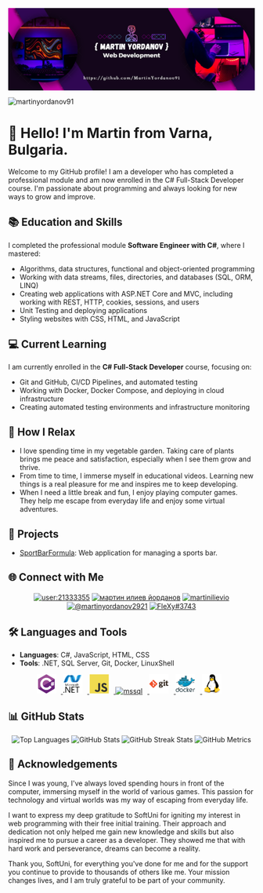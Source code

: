 <img align="center" src="https://github.com/MartinYordanov91/MartinYordanov91/blob/main/baner.png" alt="martinyordanov91" />

<p align="left"> <img src="https://komarev.com/ghpvc/?username=martinyordanov91&label=Profile%20views&color=0e75b6&style=flat" alt="martinyordanov91" /> </p>

# 👋 Hello! I'm Martin from Varna, Bulgaria.

Welcome to my GitHub profile! I am a developer who has completed a professional module and am now enrolled in the C# Full-Stack Developer course. I'm passionate about programming and always looking for new ways to grow and improve.

## 📚 Education and Skills

I completed the professional module **Software Engineer with C#**, where I mastered:
- Algorithms, data structures, functional and object-oriented programming
- Working with data streams, files, directories, and databases (SQL, ORM, LINQ)
- Creating web applications with ASP.NET Core and MVC, including working with REST, HTTP, cookies, sessions, and users
- Unit Testing and deploying applications
- Styling websites with CSS, HTML, and JavaScript

## 💻 Current Learning

I am currently enrolled in the **C# Full-Stack Developer** course, focusing on:
- Git and GitHub, CI/CD Pipelines, and automated testing
- Working with Docker, Docker Compose, and deploying in cloud infrastructure
- Creating automated testing environments and infrastructure monitoring

## 🌟 How I Relax

- I love spending time in my vegetable garden. Taking care of plants brings me peace and satisfaction, especially when I see them grow and thrive.
- From time to time, I immerse myself in educational videos. Learning new things is a real pleasure for me and inspires me to keep developing.
- When I need a little break and fun, I enjoy playing computer games. They help me escape from everyday life and enjoy some virtual adventures.

## 💼 Projects
- [SportBarFormula](https://github.com/MartinYordanov91/SportBarFormula): Web application for managing a sports bar.

## 🌐 Connect with Me
<p align="center">
  <a href="https://stackoverflow.com/users/user:21333355" target="blank"><img align="center" src="https://raw.githubusercontent.com/rahuldkjain/github-profile-readme-generator/master/src/images/icons/Social/stack-overflow.svg" alt="user:21333355" height="30" width="30" /></a>
  <a href="https://fb.com/profile.php?id=100023313609578" target="blank"><img align="center" src="https://raw.githubusercontent.com/rahuldkjain/github-profile-readme-generator/master/src/images/icons/Social/facebook.svg" alt="мартин илиев йорданов" height="30" width="30" /></a>
  <a href="https://instagram.com/martinilievio/" target="blank"><img align="center" src="https://raw.githubusercontent.com/rahuldkjain/github-profile-readme-generator/master/src/images/icons/Social/instagram.svg" alt="martinilievio" height="30" width="30" /></a>
  <a href="https://www.youtube.com/channel/UCw-LM4oyi-2NZ8HBZl8Bktw" target="blank"><img align="center" src="https://raw.githubusercontent.com/rahuldkjain/github-profile-readme-generator/master/src/images/icons/Social/youtube.svg" alt="@martinyordanov2921" height="30" width="30" /></a>
  <a href="https://discord.gg/FleXy#3743" target="blank"><img align="center" src="https://raw.githubusercontent.com/rahuldkjain/github-profile-readme-generator/master/src/images/icons/Social/discord.svg" alt="FleXy#3743" height="30" width="30" /></a>
</p>

## 🛠 Languages and Tools
- **Languages**: C#, JavaScript, HTML, CSS
- **Tools**: .NET, SQL Server, Git, Docker, LinuxShell

<p align="center">
  <a href="https://www.w3schools.com/cs/" target="_blank" rel="noreferrer"> <img src="https://raw.githubusercontent.com/devicons/devicon/master/icons/csharp/csharp-original.svg" alt="csharp" width="40" height="40" style="margin-right:10px;"/> </a>
  <a href="https://dotnet.microsoft.com/" target="_blank" rel="noreferrer"> <img src="https://raw.githubusercontent.com/devicons/devicon/master/icons/dot-net/dot-net-original-wordmark.svg" alt="dotnet" width="40" height="40" style="margin-right:10px;"/> </a>
  <a href="https://developer.mozilla.org/en-US/docs/Web/JavaScript" target="_blank" rel="noreferrer"> <img src="https://raw.githubusercontent.com/devicons/devicon/master/icons/javascript/javascript-original.svg" alt="javascript" width="40" height="40" style="margin-right:10px;"/> </a>
  <a href="https://www.microsoft.com/en-us/sql-server" target="_blank" rel="noreferrer"> <img src="https://www.svgrepo.com/show/303229/microsoft-sql-server-logo.svg" alt="mssql" width="40" height="40" style="margin-right:10px;"/> </a>
  <a href="https://git-scm.com/" target="_blank" rel="noreferrer"> <img src="https://raw.githubusercontent.com/devicons/devicon/master/icons/git/git-original-wordmark.svg" alt="git" width="40" height="40" style="margin-right:10px;"/> </a>
  <a href="https://www.docker.com/" target="_blank" rel="noreferrer"> <img src="https://raw.githubusercontent.com/devicons/devicon/master/icons/docker/docker-original-wordmark.svg" alt="docker" width="40" height="40" style="margin-right:10px;"/> </a>
  <a href="https://www.linux.org/" target="_blank" rel="noreferrer"> <img src="https://raw.githubusercontent.com/devicons/devicon/master/icons/linux/linux-original.svg" alt="linux" width="40" height="40" style="margin-right:10px;"/> </a>
</p>

## 📊 GitHub Stats
<p align="center">
  <img src="https://github-readme-stats.vercel.app/api/top-langs/?username=MartinYordanov91&theme=midnight-purple" alt="Top Languages">
  <img src="https://github-readme-stats.vercel.app/api?username=MartinYordanov91&show_icons=true&theme=midnight-purple" alt="GitHub Stats">
  <img src="https://streak-stats.demolab.com/?user=MartinYordanov91&theme=midnight-purple" alt="GitHub Streak Stats">
  <img src="https://metrics.lecoq.io/MartinYordanov91" alt="GitHub Metrics">
</p>

## 🙏 Acknowledgements

Since I was young, I've always loved spending hours in front of the computer, immersing myself in the world of various games. This passion for technology and virtual worlds was my way of escaping from everyday life.

I want to express my deep gratitude to SoftUni for igniting my interest in web programming with their free initial training. Their approach and dedication not only helped me gain new knowledge and skills but also inspired me to pursue a career as a developer. They showed me that with hard work and perseverance, dreams can become a reality.

Thank you, SoftUni, for everything you've done for me and for the support you continue to provide to thousands of others like me. Your mission changes lives, and I am truly grateful to be part of your community.
